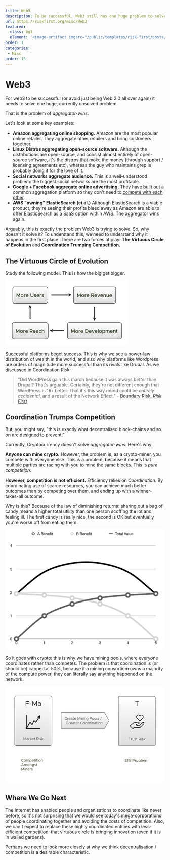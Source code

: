 ```yaml
---
title: Web3
description: To be successful, Web3 still has one huge problem to solve.
url: https://riskfirst.org/misc/Web3
featured: 
  class: bg1
  element: '<image-artifact imgsrc="/public/templates/risk-first/posts/cycle.svg">Web2</image-artifact>'
order: 1
categories:
 - Misc
order: 15
---
```


# Web3

For web3 to be successful (or avoid just being Web 2.0 all over again) it needs to solve one huge, currently unsolved problem.

That is the problem of _aggregator-wins_.  

Let's look at some key examples:

- **Amazon aggregating online shopping.**  Amazon are the most popular online retailer.  They aggregate other retailers and bring customers together.
- **Linux Distros aggregating open-source software.**  Although the distributions are open-source, and consist almost entirely of open-source software, it's the distros that make the money (through support / licensing agreements etc), whereas the guy who maintains grep is probably doing it for the love of it.
- **Social networks aggregate audience.**  This is a well-understood problem:  the biggest social networks are the most profitable.   
- **Google + Facebook aggregate online advertising.** They have built out a common aggregation platform so they don't need to [compete with each other](https://archive.md/wI14a).
- **AWS "owning" ElasticSearch (et al.)**  Although ElasticSearch is a viable product, they're seeing their profits bleed away as Amazon are able to offer ElasticSearch as a SaaS option within AWS.  The aggregator wins again.

Arguably, this is exactly the problem Web3 is trying to solve.  So, why doesn't it solve it?  To understand this, we need to understand why it happens in the first place.   There are two forces at play:   **The Virtuous Circle of Evolution** and **Coordination Trumping Competition**.

## The Virtuous Circle of Evolution

Study the following model.  This is how the big get bigger.

![A Virtuous Circle](../images/generated/misc/virtuous-circle.png)

Successful platforms beget success.   This is why we see a power-law distribution of wealth in the world, and also why platforms like Wordpress are orders of magnitude more successful than its rivals like Drupal.  As we discussed in Coordination Risk:

> "Did WordPress gain this march because it was always _better_ than Drupal?  That's arguable.  Certainly, they're not different enough that WordPress is 16x better.  That it's this way round could be _entirely accidental_, and a result of the Network Effect." - [Boundary Risk, _Risk First_](../risks/Boundary-Risk.md)

## Coordination Trumps Competition

But, you might say, "this is exactly what decentralised block-chains and so on are designed to prevent!"  

Currently, Cryptocurrency doesn't solve _aggregator-wins_.  Here's why:

**Anyone can mine crypto.** However, the problem is, as a crypto-miner, you compete with everyone else.  This is a problem, because it means that multiple parties are racing with you to mine the same blocks.    This is _pure competition_.  

**However, competition is not efficient.**   Efficiency relies on _Coordination_.  By coordinating use of scarce resources, you can achieve much better outcomes than by competing over them, and ending up with a winner-takes-all outcome.  

Why is this?   Because of the law of diminishing returns:  sharing out a bag of candy means a higher total utility than one person scoffing the lot and feeling ill.  The first candy is really nice, the second is OK but eventually you're worse off from eating them.

![Law Of Diminishing Returns](../images/numbers/sharing.png)

So it goes with crypto:  this is why we have mining pools, where everyone coordinates rather than competes.  The problem is that coordination is (or should be) capped at 50%, because if a mining consortium owns a majority of the compute power, they can literally say anything happened on the network.  

![The Mining Cliff](../images/generated/misc/mining-cliff.png)

## Where We Go Next

The Internet has enabled people and organisations to coordinate like never before, so it's not surprising that we would see today's mega-corporations of people coordinating together and avoiding the costs of competition.  Also, we can't expect to replace these highly coordinated entities with less-efficient competition: that virtuous circle is bringing innovation (even if it is in walled gardens).

Perhaps we need to look more closely at why we think decentralisation / competition is a desirable characteristic.





